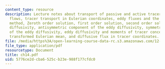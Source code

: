 ```yaml
---
content_type: resource
description: Lecture notes about transport of passive and active tracers in turbulent
  flows, tracer transport in Eulerian coordinates, eddy fluxes and the multi-scale
  method, Zeroth order solution, first order solution, second order solution, eddy
  diffusivity, antisymmetric component of the eddy diffusivity, symmetric component
  of the eddy diffusivity, eddy diffusivity and moments of tracer concentration, the
  transformed Eulerian mean, and diffusive flux in tracer coordinates.
file: /media/https%3A/open-learning-course-data-rc.s3.amazonaws.com/12-820-turbulence-in-the-ocean-and-atmosphere-spring-2006/5776ce2dcba6525cb23e988f177cfdc0_ch14.pdf
file_type: application/pdf
resourcetype: Document
title: ch14.pdf
uid: 5776ce2d-cba6-525c-b23e-988f177cfdc0
---
```

